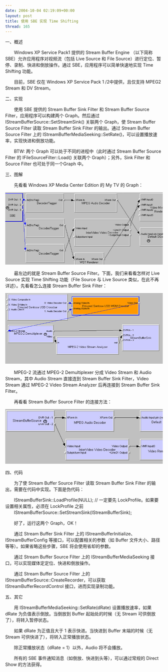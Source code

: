 ```yaml
---
date: 2004-10-04 02:19:09+00:00
layout: post
title: 使用 SBE 实现 Time Shifting
thread: 165
---
```


一、概述

  


　　Windows XP Service Pack1 提供的 Stream Buffer Engine （以下简称 SBE）允许应用程序对视频流（包括 Live Source 和 File Source）进行定位、暂停、录制、快进和倒放操作。通过 SBE，应用程序可以简单快速地实现 Time Shifting 功能。

  


　　目前，SBE 仅在 Windows XP Service Pack 1 /2中提供，且仅支持 MPEG2 Stream 和 DV Stream。

  


  
二、实现

  


　　使用 SBE 提供的 Stream Buffer Sink Filter 和 Stream Buffer Source Filter，应用程序可以构建两个 Graph。然后通过 IStreamBufferSource::SetStreamSink() 关联两个 Graph，使 Stream Buffer Source Filter 读取 Stream Buffer Sink Filter 的输出。通过 Stream Buffer Source Filter 上的 IStreamBufferMediaSeeking::SetRate()，可以设置播放速率，实现快进和倒放功能。

  


　　BTW: 两个 Graph 可以处于不同的进程中（此时通过 Stream Buffer Source Filter 的 IFileSourceFilter::Load() 关联两个 Graph）；另外，Sink Filter 和 Source Filter 也可处于同一个Graph 中。

<!-- more -->  


  
三、图解

  


　　先看看 Windows XP Media Center Edition 的 My TV 的 Graph：

  


[![ ](/assets/1096798563.jpg)](/assets/1096798563.jpg)

  


　　最左边的就是 Stream Buffer Source Filter。下面，我们来看看怎样对 Live Source 实现 Time Shifting 功能（File Source 与 Live Source 类似，在此不再详述）。先看看怎么连接 Stream Buffer Sink Filter：

  


[![ ](/assets/1096798652.jpg)](/assets/1096798652.jpg)

  


　　MPEG-2 流通过 MPEG-2 Demultiplexer 分成 Video Stream 和 Audio Stream，其中 Audio Stream 直接连到 Stream Buffer Sink Filter，Video Stream 通过 MPEG-2 Video Stream Analyzer 后再连接到 Stream Buffer Sink Filter。

  


　　再看看 Stream Buffer Source Filter 的连接方法：

  


[![ ](/assets/1096798665.jpg)](/assets/1096798665.jpg)

  


  
四、代码

  


　　为了使 Stream Buffer Source Filter 读取 Stream Buffer Sink Filter 的输出，需要在代码中实现。下面是伪代码：

  


　　IStreamBufferSink::LoadProfile(NULL); // 一定要先 LockProfile。如果要设置相关属性，必须在 LockProfile 之前  
　　IStreamBufferSource::SetStreamSink(IStreamBufferSink);

  


　　好了，运行这两个 Graph，OK！

  


　　通过 Stream Buffer Sink Filter 上的 IStreamBufferInitialize、IStreamBufferConfig 等接口，可以配置相关的参数（如 Buffer 文件大小、路径等等）。如果省略这些步骤，SBE 将会使用省却的参数。

  


　　通过 Stream Buffer Source Filter 上的 IStreamBufferMediaSeeking 接口，可以实现媒体定定位、快进和倒放操作。

  


　　通过 Stream Buffer Source Filter 上的 IStreamBufferSource::CreateRecorder，可以获取 IStreamBufferRecordControl 接口，进而实现录制功能。

  
  


五、其它

  


　　用 IStreamBufferMediaSeeking::SetRate(dRate) 设置播放速率，如果 dRate 为负值表示倒放。当倒放到 Buffer 起始处的时候（无 Stream 可供倒放了），将转入暂停状态。

  


　　如果 dRate 为正值且大于 1 表示快进。当快进到 Buffer 末端的时候（无 Stream 可供快进了），将转入正常播放状态。

  


　　除正常播放状态（dRate = 1）以外，Audio 将不会播放。

  


　　所有的 SBE 事件通知消息（如倒放、快进到头等），可以通过常规的 Direct Show 的方法获得。

  


  


  

